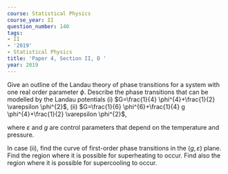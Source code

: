 ```yaml
---
course: Statistical Physics
course_year: II
question_number: 140
tags:
- II
- '2019'
- Statistical Physics
title: 'Paper 4, Section II, D '
year: 2019
---
```




Give an outline of the Landau theory of phase transitions for a system with one real order parameter $\phi$. Describe the phase transitions that can be modelled by the Landau potentials
(i) $G=\frac{1}{4} \phi^{4}+\frac{1}{2} \varepsilon \phi^{2}$,
(ii) $G=\frac{1}{6} \phi^{6}+\frac{1}{4} g \phi^{4}+\frac{1}{2} \varepsilon \phi^{2}$,

where $\varepsilon$ and $g$ are control parameters that depend on the temperature and pressure.

In case (ii), find the curve of first-order phase transitions in the $(g, \varepsilon)$ plane. Find the region where it is possible for superheating to occur. Find also the region where it is possible for supercooling to occur.